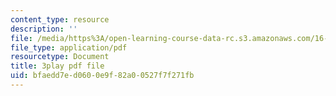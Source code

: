 ```yaml
---
content_type: resource
description: ''
file: /media/https%3A/open-learning-course-data-rc.s3.amazonaws.com/16-885j-aircraft-systems-engineering-fall-2005/bfaedd7ed0600e9f82a00527f7f271fb_Fo8v7juSgRw.pdf
file_type: application/pdf
resourcetype: Document
title: 3play pdf file
uid: bfaedd7e-d060-0e9f-82a0-0527f7f271fb
---
```

